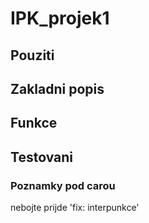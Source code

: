 # IPK_projek1
## Pouziti
## Zakladni popis
## Funkce
## Testovani
### Poznamky pod carou
nebojte prijde 'fix: interpunkce'
